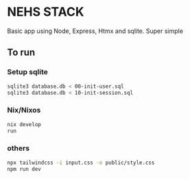 # NEHS STACK

Basic app using Node, Express, Htmx and sqlite. Super simple

## To run

### Setup sqlite

```bash
sqlite3 database.db < 00-init-user.sql
sqlite3 database.db < 10-init-session.sql
```

### Nix/Nixos

```bash
nix develop
run
```

### others

```bash
npx tailwindcss -i input.css -o public/style.css
npm run dev
```
